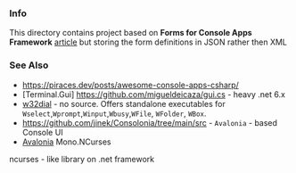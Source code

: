 ### Info

This directory contains project based on  __Forms for Console Apps Framework__ [article](https://www.codeproject.com/Articles/15086/Forms-for-Console-Apps)
but storing the form definitions in JSON rather then XML



### See Also
  * https://piraces.dev/posts/awesome-console-apps-csharp/
  * [Terminal.Gui] https://github.com/migueldeicaza/gui.cs - heavy .net 6.x
  * [w32dial](https://www.horstmuc.de/w32dial.htm) - no source. Offers standalone executables for `Wselect`,`Wprompt`,`Winput`,`Wbusy`,`WFile`, `WFolder`, `WBox`.
  * https://github.com/jinek/Consolonia/tree/main/src - `Avalonia` - based Console UI
  * [Avalonia](https://github.com/AvaloniaUI/Avalonia)
Mono.NCurses

ncurses  - like library on  .net framework
